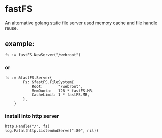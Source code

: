 # fastFS
An alternative golang static file server used memory cache and file handle reuse.

## example:
```
fs := fastFS.NewServer("/webroot")
```
### or
```
fs := &fastFS.Server{
		Fs: &fastFS.FileSystem{
			Root:       "/webroot",
			MemQuota:   128 * fastFS.MB,
			CacheLimit: 1 * fastFS.MB,
		},
	}
```
### install into http server
```
http.Handle("/", fs)
log.Fatal(http.ListenAndServe(":80", nil))

```
